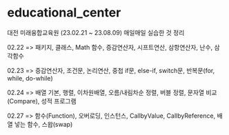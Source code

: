 # educational_center

대전 미래융합교육원 (23.02.21 ~ 23.08.09)
매일매일 실습한 것 정리


02.22 => 패키지, 클래스, Math 함수, 증감연산자, 시프트연산, 삼항연산자, 난수, 삼각함수

02.23 => 증감연산자, 조건문, 논리연산, 중첩 if문, else-if, switch문, 반복문(for, while, do-while)

02.24 => 배열 기본, 행렬, 이차원배열, 오름/내림차순 정렬, 버블 정렬, 문자열 비교(Compare), 성적 프로그램

02.27 => 함수(Function), 오버로딩, 인스턴스, CallbyValue, CallbyReference, 배열 넣는 함수, 스왑(swap)
